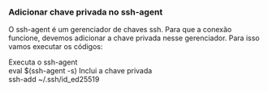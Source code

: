 
### Adicionar chave privada no ssh-agent

O ssh-agent é um gerenciador de chaves ssh. Para que a conexão funcione, devemos adicionar a chave privada nesse gerenciador. Para isso vamos executar os códigos:

Executa o ssh-agent <br>
eval $(ssh-agent -s)
Inclui a chave privada <br>
ssh-add ~/.ssh/id_ed25519

